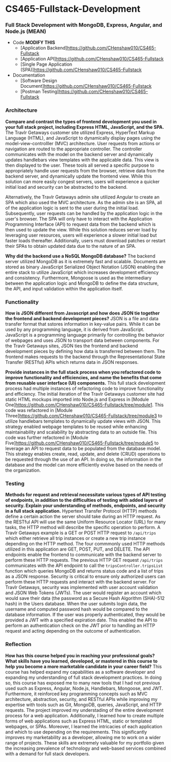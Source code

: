 # CS465-Fullstack-Development
### Full Stack Development with MongoDB, Express, Angular, and Node.js (MEAN)
- Code **MODIFY THIS**
  - [Application Backend]https://github.com/CHenshaw010/CS465-Fullstack
  - [Application API]https://github.com/CHenshaw010/CS465-Fullstack
  - [Single Page Application (SPA)]https://github.com/CHenshaw010/CS465-Fullstack
- Documentation
  - [Software Design Document]https://github.com/CHenshaw010/CS465-Fullstack
  - [Postman Testing]https://github.com/CHenshaw010/CS465-Fullstack

### Architecture
**Compare and contrast the types of frontend development you used in your full stack project, including Express HTML, JavaScript, and the SPA.**
The Travlr Getaways customer site utilized Express, HyperText Markup Language (HTML), and JavaScript to dynamically display pages using the model-view-controlller (MVC) architecture. User requests from actions or navigation are routed to the appropriate controller. The controller communicates with the model on the backend server and dynamically updates handlebars view templates with the applicable data. This view is then displayed to the user. These tools all served a specific purpose to appropriately handle user requests from the browser, retrieve data from the backend server, and dynamically update the frontend view. While this solution can more easily congest servers, users will experience a quicker initial load and security can be abstracted to the backend.

Alternatively, the Travlr Getaways admin site utilized Angular to create an SPA which also used the MVC architecture. As the admin site is an SPA, all of the application logic is sent to the user during the initial load. Subsequently, user requests can be handled by the application logic in the user's browser. The SPA will only have to interact with the Application Programming Interface (API) to request data from the backend which is then used to update the view. While this solution reduces server load by leveraging user resources, users will experience a slower initial load but faster loads thereafter. Additionally, users must download patches or restart their SPAs to obtain updated data due to the nature of an SPA.

**Why did the backend use a NoSQL MongoDB database?**
The backend server utilized MongoDB as it is extremely fast and scalable. Documents are stored as binary JavaScript Serialized Object Notation (JSON) enabling the entire stack to utilize JavaScript which increases development efficiency and consistency. Furthermore, Mongoose is used as the intermediary between the application logic and MongoDB to define the data structure, the API, and input validation within the application itself.

### Functionality
**How is JSON different from Javascript and how does JSON tie together the frontend and backend development pieces?**
JSON is a file and data transfer format that sstores information in key-value pairs. While it can be used by any programming language, it is derived from JavaScript. JavaScript is a programming language primarily for controlling the behavior of webpages and uses JSON to transport data between components. For the Travlr Getaways sites, JSON ties the frontend and backend development pieces by defining how data is transferred between them. The frontend makes requests to the backend through the Representational State Transfer (RESTful) APIs which returns data in JSON responses.
    
**Provide instances in the full stack process when you refactored code to improve functionality and efficiencies, and name the benefits that come from reusable user interface (UI) components.**
This full stack development process had multiple instances of refactoring code to improve functionality and efficiency. The initial iteration of the Travlr Getaways customer site had static HTML mockups imported into Node.js and Express in [Module One]https://github.com/CHenshaw010/CS465-Fullstack/tree/module1. This code was refactored in [Module Three]https://github.com/CHenshaw010/CS465-Fullstack/tree/module3 to utilize handlebars templates to dynamically update views with JSON. This strategy enabled webpage templates to be reused while enhancing maintainability and scalability by abstracting data to an outside file. This code was further refactored in [Module Five]https://github.com/CHenshaw010/CS465-Fullstack/tree/module5 to leverage an API to request data to be populated from the database model. This strategy enables create, read, update, and delete (CRUD) operations to be requested through the use of an API. In doing so, the information in the database and the model can more efficiently evolve based on the needs of the organization.

### Testing
**Methods for request and retrieval necessitate various types of API testing of endpoints, in addition to the difficulties of testing with added layers of security. Explain your understanding of methods, endpoints, and security in a full stack application.**
Hypertext Transfer Protocol (HTTP) methods define a certain action the server should take during an HTTP request. As the RESTful API will use the same Uniform Resource Locator (URL) for many tasks, the HTTP method will describe the specific operation to perform. A Travlr Getaways example is a GET or POST HTTP request to `/api/trips` which either retrieve all trip instances or create a new trip instance depending on the HTTP method. The four commmonly used HTTP methods utilized in this application are GET, POST, PUT, and DELETE. The API endpoints enable the frontend to communicate with the backend server to perform these HTTP requests. The previous HTTP GET request `/api/trips` communicates with the API endpoint to call the `tripsController.tripsList` function which queries MongoDB and returns status code and a list of trips as a JSON response. Security is critical to ensure only authorized users can perform these HTTP requests and interact with the backend server. For Travlr Getaways, security was implemented with user account validation and JSON Web Tokens (JWTs). The user would register an account which would save their data (the password as a Secure Hash Algorithm (SHA)-512 hash) in the Users database. When the user submits login data, the username and computed password hash would be compared to the database information. If the user was properly authenticated, they would be provided a JWT with a specified expiration date. This enabled the API to perform an authentication check on the JWT prior to handling an HTTP request and acting depending on the outcome of authentication.

### Reflection
**How has this course helped you in reaching your professional goals? What skills have you learned, developed, or mastered in this course to help you become a more marketable candidate in your career field?**
This course has helped expand my capabilities as a software developer and expanding my understanding of full stack development practices. In doing so, this course has exposed me to many new tools that I had not previous used such as Express, Angular, Node.js, Handlebars, Mongoose, and JWT. Furthermore, it reinforced key programming concepts such as MVC architecture, abstraction, security, and RESTful APIs while improving my expertise with tools such as Git, MongoDB, queries, JavaScript, and HTTP requests. The project improved my understading of the entire development process for a web application. Additionally, I learned how to create multiple forms of web applications such as Express HTML, static or templated webpages, or SPAs. Moreover, I learned the intricacies of each application and which to use depending on the requirements. This significantly improves my marketability as a developer, allowing me to work on a wider range of projects. These skills are extremely valuable for my portfolio given the increasing prevalence of technology and web-based services combined with a demand for full stack developers.
